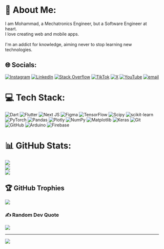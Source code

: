 # 💫 About Me:
I am Mohammad, a Mechatronics Engineer, but a Software Engineer at heart. <br/> I love creating web and mobile apps. <br/><br/> I'm an addict for knowledge, aiming never to stop learning new technologies. 

## 🌐 Socials:
[![Instagram](https://img.shields.io/badge/Instagram-%23E4405F.svg?logo=Instagram&logoColor=white)](https://instagram.com/zg0ul) [![LinkedIn](https://img.shields.io/badge/LinkedIn-%230077B5.svg?logo=linkedin&logoColor=white)](https://linkedin.com/in/zg0ul) [![Stack Overflow](https://img.shields.io/badge/-Stackoverflow-FE7A16?logo=stack-overflow&logoColor=white)](https://stackoverflow.com/users/zg0ul) [![TikTok](https://img.shields.io/badge/TikTok-%23000000.svg?logo=TikTok&logoColor=white)](https://tiktok.com/@zg0ul) [![X](https://img.shields.io/badge/X-black.svg?logo=X&logoColor=white)](https://x.com/zg0ul) [![YouTube](https://img.shields.io/badge/YouTube-%23FF0000.svg?logo=YouTube&logoColor=white)](https://youtube.com/@@zg0ul) [![email](https://img.shields.io/badge/Email-D14836?logo=gmail&logoColor=white)](mailto:zg0ul.contact@gmail.com) 

# 💻 Tech Stack:
![Dart](https://img.shields.io/badge/dart-%230175C2.svg?style=flat-square&logo=dart&logoColor=white) ![Flutter](https://img.shields.io/badge/Flutter-%2302569B.svg?style=flat-square&logo=Flutter&logoColor=white) ![Next JS](https://img.shields.io/badge/Next-black?style=flat-square&logo=next.js&logoColor=white) ![Figma](https://img.shields.io/badge/figma-%23F24E1E.svg?style=flat-square&logo=figma&logoColor=white) ![TensorFlow](https://img.shields.io/badge/TensorFlow-%23FF6F00.svg?style=flat-square&logo=TensorFlow&logoColor=white) ![Scipy](https://img.shields.io/badge/SciPy-%230C55A5.svg?style=flat-square&logo=scipy&logoColor=%white) ![scikit-learn](https://img.shields.io/badge/scikit--learn-%23F7931E.svg?style=flat-square&logo=scikit-learn&logoColor=white) ![PyTorch](https://img.shields.io/badge/PyTorch-%23EE4C2C.svg?style=flat-square&logo=PyTorch&logoColor=white) ![Pandas](https://img.shields.io/badge/pandas-%23150458.svg?style=flat-square&logo=pandas&logoColor=white) ![Plotly](https://img.shields.io/badge/Plotly-%233F4F75.svg?style=flat-square&logo=plotly&logoColor=white) ![NumPy](https://img.shields.io/badge/numpy-%23013243.svg?style=flat-square&logo=numpy&logoColor=white) ![Matplotlib](https://img.shields.io/badge/Matplotlib-%23ffffff.svg?style=flat-square&logo=Matplotlib&logoColor=black) ![Keras](https://img.shields.io/badge/Keras-%23D00000.svg?style=flat-square&logo=Keras&logoColor=white) ![Git](https://img.shields.io/badge/git-%23F05033.svg?style=flat-square&logo=git&logoColor=white) ![GitHub](https://img.shields.io/badge/github-%23121011.svg?style=flat-square&logo=github&logoColor=white) ![Arduino](https://img.shields.io/badge/-Arduino-00979D?style=flat-square&logo=Arduino&logoColor=white) ![Firebase](https://img.shields.io/badge/firebase-a08021?style=flat-square&logo=firebase&logoColor=ffcd34)
# 📊 GitHub Stats:
![](https://github-readme-stats.vercel.app/api?username=zg0ul&theme=github_dark_dimmed&hide_border=false&include_all_commits=true&count_private=true)<br/>
![](https://nirzak-streak-stats.vercel.app/?user=zg0ul&theme=github_dark_dimmed&hide_border=false)<br/>
![](https://github-readme-stats.vercel.app/api/top-langs/?username=zg0ul&theme=github_dark_dimmed&hide_border=false&include_all_commits=true&count_private=true&layout=compact)

## 🏆 GitHub Trophies
![](https://github-profile-trophy.vercel.app/?username=zg0ul&theme=radical&no-frame=true&no-bg=false&margin-w=4)

### ✍️ Random Dev Quote
![](https://quotes-github-readme.vercel.app/api?type=horizontal&theme=tokyonight)

---
[![](https://visitcount.itsvg.in/api?id=zg0ul&icon=5&color=0)](https://visitcount.itsvg.in)

<!-- Proudly created with GPRM ( https://gprm.itsvg.in ) -->
